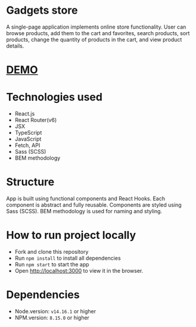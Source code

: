 # Gadgets store
A single-page application implements online store functionality. User can browse products, add them to the cart and favorites, search products, sort products, change the quantity of products in the cart, and view product details.

# [DEMO](https://bogdana18.github.io/gadget_store/)

# Technologies used
- React.js
- React Router(v6)
- JSX
- TypeScript
- JavaScript
- Fetch, API
- Sass (SCSS)
- BEM methodology

# Structure
App is built using functional components and React Hooks.
Each component is abstract and fully reusable. Components are styled using Sass (SCSS).
BEM methodology is used for naming and styling.

# How to run project locally
- Fork and clone this repository
- Run `npm install` to install all dependencies
- Run `npm start` to start the app
- Open [http://localhost:3000](http://localhost:3000) to view it in the browser.

# Dependencies
- Node.version: `v14.16.1` or higher
- NPM.version: `8.15.0` or higher
